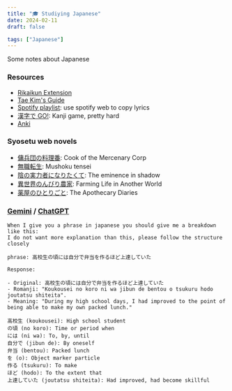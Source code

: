 ```yaml
---
title: "🎓 Studiying Japanese"
date: 2024-02-11
draft: false

tags: ["Japanese"]
---
```


Some notes about Japanese

<!--more-->

### Resources

- [Rikaikun Extension](https://chromewebstore.google.com/detail/rikaikun/jipdnfibhldikgcjhfnomkfpcebammhp)
- [Tae Kim's Guide](https://guidetojapanese.org/learn/complete/)
- [Spotify playlist](https://open.spotify.com/playlist/0SgtkRyKjH7DEVOiI5P5mt?si=eee0f846b7874896): use spotify web to copy lyrics
- [漢字で GO!](https://plicy.net/GamePlay/155561): Kanji game, pretty hard
- [Anki](https://ankiweb.net/)

### Syosetu web novels

- [傭兵団の料理番](https://ncode.syosetu.com/n3420cm/): Cook of the Mercenary Corp
- [無職転生](https://ncode.syosetu.com/n9669bk/): Mushoku tensei
- [陰の実力者になりたくて](https://ncode.syosetu.com/n0611em/): The eminence in shadow
- [異世界のんびり農家](https://ncode.syosetu.com/n3289ds/): Farming Life in Another World
- [薬屋のひとりごと](https://ncode.syosetu.com/n9636x/): The Apothecary Diaries

### [Gemini](https://gemini.google.com/) / [ChatGPT](https://chat.openai.com/)

```
When I give you a phrase in japanese you should give me a breakdown like this:
I do not want more explanation than this, please follow the structure closely

phrase: 高校生の頃には自分で弁当を作るほど上達していた

Response:

- Original: 高校生の頃には自分で弁当を作るほど上達していた
- Romanji: "Koukousei no koro ni wa jibun de bentou o tsukuru hodo joutatsu shiteita".
- Meaning: "During my high school days, I had improved to the point of being able to make my own packed lunch."

高校生 (koukousei): High school student
の頃 (no koro): Time or period when
には (ni wa): To, by, until
自分で (jibun de): By oneself
弁当 (bentou): Packed lunch
を (o): Object marker particle
作る (tsukuru): To make
ほど (hodo): To the extent that
上達していた (joutatsu shiteita): Had improved, had become skillful
```
